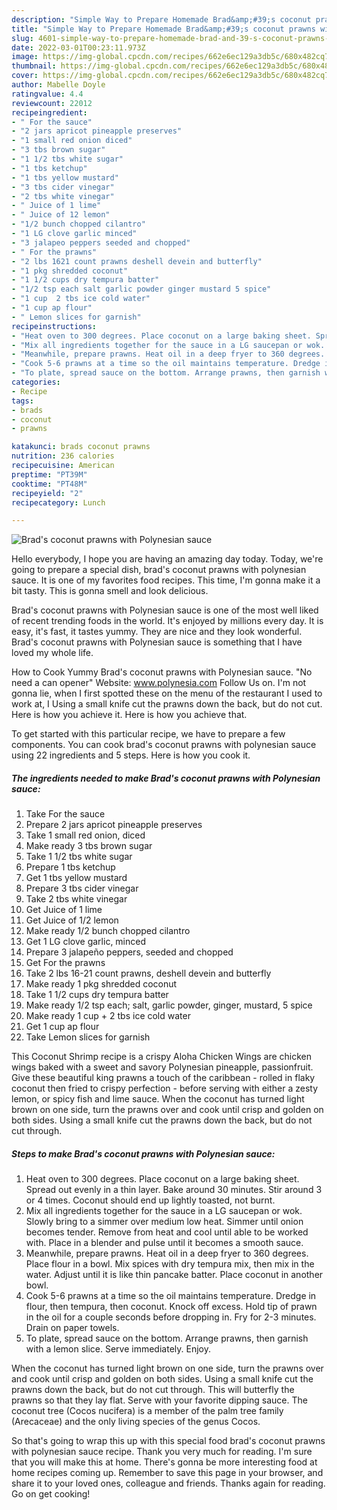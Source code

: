 ```yaml
---
description: "Simple Way to Prepare Homemade Brad&amp;#39;s coconut prawns with Polynesian sauce"
title: "Simple Way to Prepare Homemade Brad&amp;#39;s coconut prawns with Polynesian sauce"
slug: 4601-simple-way-to-prepare-homemade-brad-and-39-s-coconut-prawns-with-polynesian-sauce
date: 2022-03-01T00:23:11.973Z
image: https://img-global.cpcdn.com/recipes/662e6ec129a3db5c/680x482cq70/brads-coconut-prawns-with-polynesian-sauce-recipe-main-photo.jpg
thumbnail: https://img-global.cpcdn.com/recipes/662e6ec129a3db5c/680x482cq70/brads-coconut-prawns-with-polynesian-sauce-recipe-main-photo.jpg
cover: https://img-global.cpcdn.com/recipes/662e6ec129a3db5c/680x482cq70/brads-coconut-prawns-with-polynesian-sauce-recipe-main-photo.jpg
author: Mabelle Doyle
ratingvalue: 4.4
reviewcount: 22012
recipeingredient:
- " For the sauce"
- "2 jars apricot pineapple preserves"
- "1 small red onion diced"
- "3 tbs brown sugar"
- "1 1/2 tbs white sugar"
- "1 tbs ketchup"
- "1 tbs yellow mustard"
- "3 tbs cider vinegar"
- "2 tbs white vinegar"
- " Juice of 1 lime"
- " Juice of 12 lemon"
- "1/2 bunch chopped cilantro"
- "1 LG clove garlic minced"
- "3 jalapeo peppers seeded and chopped"
- " For the prawns"
- "2 lbs 1621 count prawns deshell devein and butterfly"
- "1 pkg shredded coconut"
- "1 1/2 cups dry tempura batter"
- "1/2 tsp each salt garlic powder ginger mustard 5 spice"
- "1 cup  2 tbs ice cold water"
- "1 cup ap flour"
- " Lemon slices for garnish"
recipeinstructions:
- "Heat oven to 300 degrees. Place coconut on a large baking sheet. Spread out evenly in a thin layer. Bake around 30 minutes. Stir around 3 or 4 times. Coconut should end up lightly toasted, not burnt."
- "Mix all ingredients together for the sauce in a LG saucepan or wok. Slowly bring to a simmer over medium low heat. Simmer until onion becomes tender. Remove from heat and cool until able to be worked with. Place in a blender and pulse until it becomes a smooth sauce."
- "Meanwhile, prepare prawns. Heat oil in a deep fryer to 360 degrees. Place flour in a bowl. Mix spices with dry tempura mix, then mix in the water. Adjust until it is like thin pancake batter. Place coconut in another bowl."
- "Cook 5-6 prawns at a time so the oil maintains temperature. Dredge in flour, then tempura, then coconut. Knock off excess. Hold tip of prawn in the oil for a couple seconds before dropping in. Fry for 2-3 minutes. Drain on paper towels."
- "To plate, spread sauce on the bottom. Arrange prawns, then garnish with a lemon slice. Serve immediately. Enjoy."
categories:
- Recipe
tags:
- brads
- coconut
- prawns

katakunci: brads coconut prawns 
nutrition: 236 calories
recipecuisine: American
preptime: "PT39M"
cooktime: "PT48M"
recipeyield: "2"
recipecategory: Lunch

---
```



![Brad&#39;s coconut prawns with Polynesian sauce](https://img-global.cpcdn.com/recipes/662e6ec129a3db5c/680x482cq70/brads-coconut-prawns-with-polynesian-sauce-recipe-main-photo.jpg)

Hello everybody, I hope you are having an amazing day today. Today, we're going to prepare a special dish, brad&#39;s coconut prawns with polynesian sauce. It is one of my favorites food recipes. This time, I'm gonna make it a bit tasty. This is gonna smell and look delicious.

Brad&#39;s coconut prawns with Polynesian sauce is one of the most well liked of recent trending foods in the world. It's enjoyed by millions every day. It is easy, it's fast, it tastes yummy. They are nice and they look wonderful. Brad&#39;s coconut prawns with Polynesian sauce is something that I have loved my whole life.

How to Cook Yummy Brad&#39;s coconut prawns with Polynesian sauce. &#34;No need a can opener&#34; Website: www.polynesia.com Follow Us on. I&#39;m not gonna lie, when I first spotted these on the menu of the restaurant I used to work at, I Using a small knife cut the prawns down the back, but do not cut. Here is how you achieve it. Here is how you achieve that.


To get started with this particular recipe, we have to prepare a few components. You can cook brad&#39;s coconut prawns with polynesian sauce using 22 ingredients and 5 steps. Here is how you cook it.

<!--inarticleads1-->

##### The ingredients needed to make Brad&#39;s coconut prawns with Polynesian sauce:

1. Take  For the sauce
1. Prepare 2 jars apricot pineapple preserves
1. Take 1 small red onion, diced
1. Make ready 3 tbs brown sugar
1. Take 1 1/2 tbs white sugar
1. Prepare 1 tbs ketchup
1. Get 1 tbs yellow mustard
1. Prepare 3 tbs cider vinegar
1. Take 2 tbs white vinegar
1. Get  Juice of 1 lime
1. Get  Juice of 1/2 lemon
1. Make ready 1/2 bunch chopped cilantro
1. Get 1 LG clove garlic, minced
1. Prepare 3 jalapeño peppers, seeded and chopped
1. Get  For the prawns
1. Take 2 lbs 16-21 count prawns, deshell devein and butterfly
1. Make ready 1 pkg shredded coconut
1. Take 1 1/2 cups dry tempura batter
1. Make ready 1/2 tsp each; salt, garlic powder, ginger, mustard, 5 spice
1. Make ready 1 cup + 2 tbs ice cold water
1. Get 1 cup ap flour
1. Take  Lemon slices for garnish


This Coconut Shrimp recipe is a crispy Aloha Chicken Wings are chicken wings baked with a sweet and savory Polynesian pineapple, passionfruit. Give these beautiful king prawns a touch of the caribbean - rolled in flaky coconut then fried to crispy perfection - before serving with either a zesty lemon, or spicy fish and lime sauce. When the coconut has turned light brown on one side, turn the prawns over and cook until crisp and golden on both sides. Using a small knife cut the prawns down the back, but do not cut through. 

<!--inarticleads2-->

##### Steps to make Brad&#39;s coconut prawns with Polynesian sauce:

1. Heat oven to 300 degrees. Place coconut on a large baking sheet. Spread out evenly in a thin layer. Bake around 30 minutes. Stir around 3 or 4 times. Coconut should end up lightly toasted, not burnt.
1. Mix all ingredients together for the sauce in a LG saucepan or wok. Slowly bring to a simmer over medium low heat. Simmer until onion becomes tender. Remove from heat and cool until able to be worked with. Place in a blender and pulse until it becomes a smooth sauce.
1. Meanwhile, prepare prawns. Heat oil in a deep fryer to 360 degrees. Place flour in a bowl. Mix spices with dry tempura mix, then mix in the water. Adjust until it is like thin pancake batter. Place coconut in another bowl.
1. Cook 5-6 prawns at a time so the oil maintains temperature. Dredge in flour, then tempura, then coconut. Knock off excess. Hold tip of prawn in the oil for a couple seconds before dropping in. Fry for 2-3 minutes. Drain on paper towels.
1. To plate, spread sauce on the bottom. Arrange prawns, then garnish with a lemon slice. Serve immediately. Enjoy.


When the coconut has turned light brown on one side, turn the prawns over and cook until crisp and golden on both sides. Using a small knife cut the prawns down the back, but do not cut through. This will butterfly the prawns so that they lay flat. Serve with your favorite dipping sauce. The coconut tree (Cocos nucifera) is a member of the palm tree family (Arecaceae) and the only living species of the genus Cocos. 

So that's going to wrap this up with this special food brad&#39;s coconut prawns with polynesian sauce recipe. Thank you very much for reading. I'm sure that you will make this at home. There's gonna be more interesting food at home recipes coming up. Remember to save this page in your browser, and share it to your loved ones, colleague and friends. Thanks again for reading. Go on get cooking!

